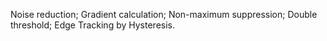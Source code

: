 Noise reduction;
Gradient calculation;
Non-maximum suppression;
Double threshold;
Edge Tracking by Hysteresis.
